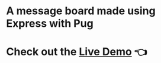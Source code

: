 # A message board made using Express with Pug
# Check out the [Live Demo](https://khangs-message-board.fly.dev/) 👈